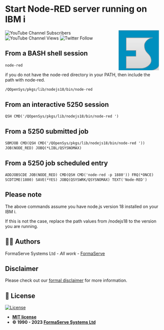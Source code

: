 # Start Node-RED server running on IBM i

<img src="/images/Logo.png" align="right">

![YouTube Channel Subscribers](https://img.shields.io/youtube/channel/subscribers/UCQtPrEz09kfRhrKmx9xyGWQ?style=social)
![YouTube Channel Views](https://img.shields.io/youtube/channel/views/UCQtPrEz09kfRhrKmx9xyGWQ?style=social)
![Twitter Follow](https://img.shields.io/twitter/follow/formaserve?style=social)

## From a BASH shell session

``` bash
node-red
```

if you do not have the node-red directory in your PATH, then include the path with node-red.

``` bash
/QOpenSys/pkgs/lib/nodejs18/bin/node-red
```

## From an interactive 5250 session

```
QSH CMD('/QOpenSys/pkgs/lib/nodejs18/bin/node-red ')
```

## From a 5250 submitted job

```
SBMJOB CMD(QSH CMD('/QOpenSys/pkgs/lib/nodejs18/bin/node-red ')) JOB(NODE_RED) JOBQ(*LIBL/QSYSNOMAX)
```

## From a 5250 job scheduled entry

```
ADDJOBSCDE JOB(NODE_RED) CMD(QSH CMD('node-red -p 1880')) FRQ(*ONCE) SCDTIME(1800) SAVE(*YES) JOBQ(QSYSWRK/QSYSNOMAX) TEXT('Node-RED')
```

## Please note

The above commands assume you have node.js version 18 installed on your IBM i.

If this is not the case, replace the path values from /nodejs18 to the version you are running.

## ✍🏻 Authors

FormaServe Systems Ltd - _All work_ - [FormaServe](https://www.formaserve.co.uk)

## Disclaimer

Please check out our [formal disclaimer](https://www.formaserve.co.uk/examples.php) for more information.

## 📝 License

[![License](http://img.shields.io/:license-mit-blue.svg?style=flat-square)](http://badges.mit-license.org)

- **[MIT license](http://opensource.org/licenses/mit-license.php)**
- **© 1990 - 2023 [FormaServe Systems Ltd](https://www.formaserve.co.uk)**
